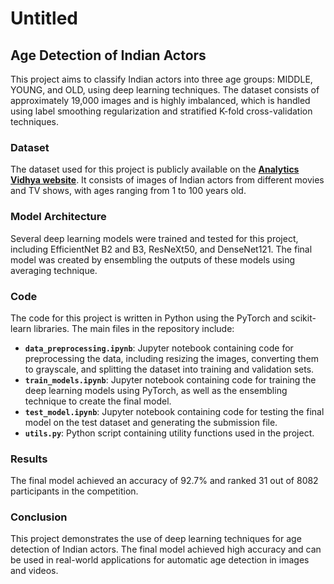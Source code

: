 # Untitled

## **Age Detection of Indian Actors**

This project aims to classify Indian actors into three age groups: MIDDLE, YOUNG, and OLD, using deep learning techniques. The dataset consists of approximately 19,000 images and is highly imbalanced, which is handled using label smoothing regularization and stratified K-fold cross-validation techniques.

### **Dataset**

The dataset used for this project is publicly available on the **[Analytics Vidhya website](https://datahack.analyticsvidhya.com/contest/practice-problem-age-detection/)**. It consists of images of Indian actors from different movies and TV shows, with ages ranging from 1 to 100 years old.

### **Model Architecture**

Several deep learning models were trained and tested for this project, including EfficientNet B2 and B3, ResNeXt50, and DenseNet121. The final model was created by ensembling the outputs of these models using averaging technique.

### **Code**

The code for this project is written in Python using the PyTorch and scikit-learn libraries. The main files in the repository include:

- **`data_preprocessing.ipynb`**: Jupyter notebook containing code for preprocessing the data, including resizing the images, converting them to grayscale, and splitting the dataset into training and validation sets.
- **`train_models.ipynb`**: Jupyter notebook containing code for training the deep learning models using PyTorch, as well as the ensembling technique to create the final model.
- **`test_model.ipynb`**: Jupyter notebook containing code for testing the final model on the test dataset and generating the submission file.
- **`utils.py`**: Python script containing utility functions used in the project.

### **Results**

The final model achieved an accuracy of 92.7% and ranked 31 out of 8082 participants in the competition.

### **Conclusion**

This project demonstrates the use of deep learning techniques for age detection of Indian actors. The final model achieved high accuracy and can be used in real-world applications for automatic age detection in images and videos.